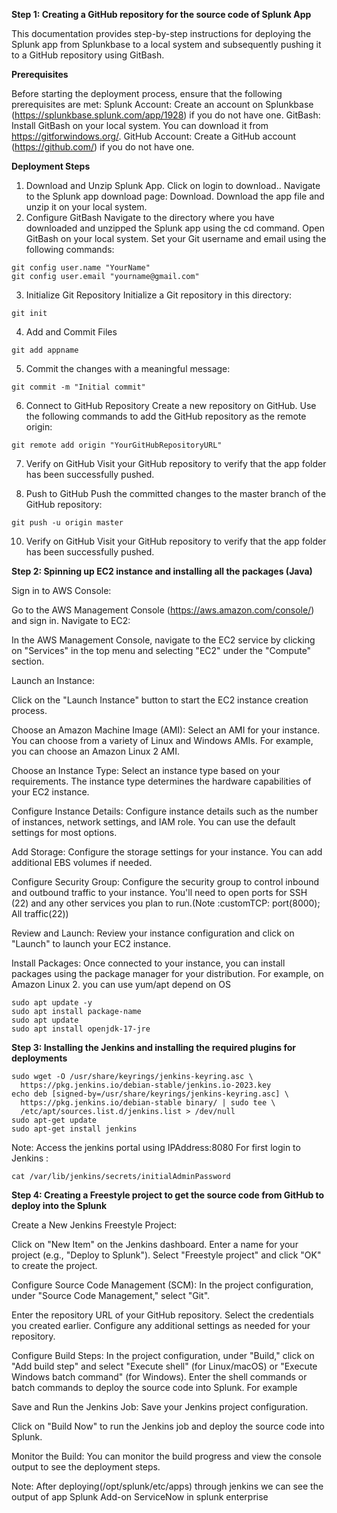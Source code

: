 
**Step 1: Creating a GitHub repository for the source code of Splunk App**

This documentation provides step-by-step instructions for deploying the Splunk app from Splunkbase to a local system and subsequently pushing it to a GitHub repository using GitBash.

**Prerequisites**

Before starting the deployment process, ensure that the following prerequisites are met:
Splunk Account: Create an account on Splunkbase (https://splunkbase.splunk.com/app/1928) if you do not have one.
GitBash: Install GitBash on your local system. You can download it from https://gitforwindows.org/.
GitHub Account: Create a GitHub account (https://github.com/) if you do not have one.

**Deployment Steps**

1. Download and Unzip Splunk App.
Click on login to download..
Navigate to the Splunk app download page: Download.
Download the app file and unzip it on your local system.
2. Configure GitBash
Navigate to the directory where you have downloaded and unzipped the Splunk app using the cd command.
Open GitBash on your local system.
Set your Git username and email using the following commands:
```
git config user.name "YourName"
git config user.email "yourname@gmail.com"
```
3. Initialize Git Repository
Initialize a Git repository in this directory:	
```	
git init
```
4. Add and Commit Files
```
git add appname
```
5. Commit the changes with a meaningful message:
```
git commit -m "Initial commit"
```
6. Connect to GitHub Repository
Create a new repository on GitHub.
Use the following commands to add the GitHub repository as the remote origin:
```
git remote add origin "YourGitHubRepositoryURL"
```
7. Verify on GitHub
Visit your GitHub repository to verify that the app folder has been successfully pushed.

8. Push to GitHub
Push the committed changes to the master branch of the GitHub repository:
```
git push -u origin master
```
10. Verify on GitHub
Visit your GitHub repository to verify that the app folder has been successfully pushed.


**Step 2: Spinning up EC2 instance and installing all the packages (Java)**

Sign in to AWS Console:

Go to the AWS Management Console (https://aws.amazon.com/console/) and sign in.
Navigate to EC2:

In the AWS Management Console, navigate to the EC2 service by clicking on "Services" in the top menu and selecting "EC2" under the "Compute" section.

Launch an Instance:

Click on the "Launch Instance" button to start the EC2 instance creation process.

Choose an Amazon Machine Image (AMI):
Select an AMI for your instance. You can choose from a variety of Linux and Windows AMIs. For example, you can choose an Amazon Linux 2 AMI.

Choose an Instance Type:
Select an instance type based on your requirements. The instance type determines the hardware capabilities of your EC2 instance.

Configure Instance Details:
Configure instance details such as the number of instances, network settings, and IAM role. You can use the default settings for most options.

Add Storage:
Configure the storage settings for your instance. You can add additional EBS volumes if needed.

Configure Security Group:
Configure the security group to control inbound and outbound traffic to your instance. You'll need to open ports for SSH (22) and any other services you plan to run.(Note :customTCP: port(8000); All traffic(22))

Review and Launch:
Review your instance configuration and click on "Launch" to launch your EC2 instance.

Install Packages:
Once connected to your instance, you can install packages using the package manager for your distribution. For example, on Amazon Linux 
2. you can use yum/apt depend on OS
```		
sudo apt update -y
sudo apt install package-name
sudo apt update
sudo apt install openjdk-17-jre
```

**Step 3: Installing the Jenkins and installing the required plugins for deployments**

```
sudo wget -O /usr/share/keyrings/jenkins-keyring.asc \
  https://pkg.jenkins.io/debian-stable/jenkins.io-2023.key
echo deb [signed-by=/usr/share/keyrings/jenkins-keyring.asc] \
  https://pkg.jenkins.io/debian-stable binary/ | sudo tee \
  /etc/apt/sources.list.d/jenkins.list > /dev/null
sudo apt-get update
sudo apt-get install jenkins
```

Note: Access the jenkins portal using IPAddress:8080 
For first login to Jenkins : 
```
cat /var/lib/jenkins/secrets/initialAdminPassword 
```


**Step 4: Creating a Freestyle project to get the source code from GitHub to deploy into the Splunk**

Create a New Jenkins Freestyle Project:

Click on "New Item" on the Jenkins dashboard.
Enter a name for your project (e.g., "Deploy to Splunk").
Select "Freestyle project" and click "OK" to create the project.

Configure Source Code Management (SCM):
In the project configuration, under "Source Code Management," select "Git".

Enter the repository URL of your GitHub repository.
Select the credentials you created earlier.
Configure any additional settings as needed for your repository.

Configure Build Steps:
In the project configuration, under "Build," click on "Add build step" and select "Execute shell" (for Linux/macOS) or "Execute Windows batch command" (for Windows).
Enter the shell commands or batch commands to deploy the source code into Splunk. For example

Save and Run the Jenkins Job:
Save your Jenkins project configuration.

Click on "Build Now" to run the Jenkins job and deploy the source code into Splunk.

Monitor the Build:
You can monitor the build progress and view the console output to see the deployment steps.

Note: After deploying(/opt/splunk/etc/apps) through jenkins we can see the output of app Splunk Add-on ServiceNow in splunk enterprise
